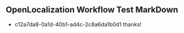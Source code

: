 ## OpenLocalization Workflow Test MarkDown
* c12a7da8-0a1d-40b1-ad4c-2c8a6da1b0d1 thanks!

<!--HONumber=Jul16_HO2-->


